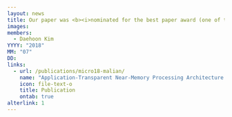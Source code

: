 ```yaml
---
layout: news
title: Our paper was <b><i>nominated for the best paper award (one of top three papers)</i></b> in <b><i>MICRO 2018</i></b>.
images:
members:
  - Daehoon Kim
YYYY: "2018"
MM: "07"
DD: 
links:
  - url: /publications/micro18-malian/
    name: "Application-Transparent Near-Memory Processing Architecture with Memory Channel Network"
    icon: file-text-o
    title: Publication
    ontab: true
alterlink: 1
---
```

